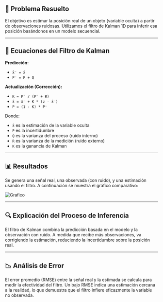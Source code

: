 ## 🎯 Problema Resuelto

El objetivo es estimar la posición real de un objeto (variable oculta) a partir de observaciones ruidosas. Utilizamos el filtro de Kalman 1D para inferir esa posición basándonos en un modelo secuencial.

---

## 📐 Ecuaciones del Filtro de Kalman

**Predicción:**
- `x̂⁻ = x̂`
- `P⁻ = P + Q`

**Actualización (Corrección):**
- `K = P⁻ / (P⁻ + R)`
- `x̂ = x̂⁻ + K * (z - x̂⁻)`
- `P = (1 - K) * P⁻`

Donde:
- `x̂` es la estimación de la variable oculta
- `P` es la incertidumbre
- `Q` es la varianza del proceso (ruido interno)
- `R` es la varianza de la medición (ruido externo)
- `K` es la ganancia de Kalman

---

## 📊 Resultados

Se genera una señal real, una observada (con ruido), y una estimación usando el filtro. A continuación se muestra el gráfico comparativo:

![Grafico](grafico_resultado.png)

---

## 🔍 Explicación del Proceso de Inferencia

El filtro de Kalman combina la predicción basada en el modelo y la observación con ruido. A medida que recibe más observaciones, va corrigiendo la estimación, reduciendo la incertidumbre sobre la posición real.

---

## 📉 Análisis de Error

El error promedio (RMSE) entre la señal real y la estimada se calcula para medir la efectividad del filtro. Un bajo RMSE indica una estimación cercana a la realidad, lo que demuestra que el filtro infiere eficazmente la variable no observada.

